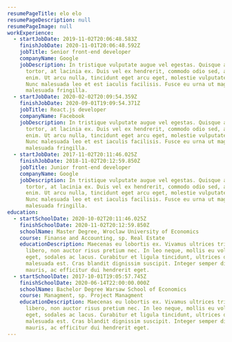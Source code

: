 ```yaml
---
resumePageTitle: elo elo
resumePageDescription: null
resumePageImage: null
workExperience:
  - startJobDate: 2019-11-02T20:06:48.583Z
    finishJobDate: 2020-11-01T20:06:48.592Z
    jobTitle: Senior front-end developer
    companyName: Google
    jobDescription: In tristique vulputate augue vel egestas. Quisque ac imperdiet
      tortor, at lacinia ex. Duis vel ex hendrerit, commodo odio sed, aliquam
      enim. Ut arcu nulla, tincidunt eget arcu eget, molestie vulputate nisi.
      Nunc malesuada leo et est iaculis facilisis. Fusce eu urna ut magna
      malesuada fringilla.
  - startJobDate: 2020-02-02T20:09:54.359Z
    finishJobDate: 2020-09-01T19:09:54.371Z
    jobTitle: React.js developer
    companyName: Facebook
    jobDescription: In tristique vulputate augue vel egestas. Quisque ac imperdiet
      tortor, at lacinia ex. Duis vel ex hendrerit, commodo odio sed, aliquam
      enim. Ut arcu nulla, tincidunt eget arcu eget, molestie vulputate nisi.
      Nunc malesuada leo et est iaculis facilisis. Fusce eu urna ut magna
      malesuada fringilla.
  - startJobDate: 2017-11-02T20:11:46.025Z
    finishJobDate: 2018-11-02T20:12:59.850Z
    jobTitle: Junior front-end developer
    companyName: Google
    jobDescription: In tristique vulputate augue vel egestas. Quisque ac imperdiet
      tortor, at lacinia ex. Duis vel ex hendrerit, commodo odio sed, aliquam
      enim. Ut arcu nulla, tincidunt eget arcu eget, molestie vulputate nisi.
      Nunc malesuada leo et est iaculis facilisis. Fusce eu urna ut magna
      malesuada fringilla.
education:
  - startSchoolDate: 2020-10-02T20:11:46.025Z
    finishSchoolDate: 2020-11-02T20:12:59.850Z
    schoolName: Master Degree, Wroclaw University of Economics
    course: Finanse and Accounting, sp. Real Estate
    educationDescription: Maecenas eu lobortis ex. Vivamus ultrices tristique
      libero, non auctor risus pretium nec. In leo neque, mollis eu volutpat
      eget, sodales ac lacus. Curabitur et ligula tincidunt, ultrices dui a,
      malesuada est. Cras blandit dignissim suscipit. Integer semper diam
      mauris, ac efficitur dui hendrerit eget.
  - startSchoolDate: 2017-10-01T19:05:57.745Z
    finishSchoolDate: 2020-06-14T22:00:00.000Z
    schoolName: Bachelor Degree Warsaw School of Economics
    course: Managment, sp. Project Managment
    educationDescription: Maecenas eu lobortis ex. Vivamus ultrices tristique
      libero, non auctor risus pretium nec. In leo neque, mollis eu volutpat
      eget, sodales ac lacus. Curabitur et ligula tincidunt, ultrices dui a,
      malesuada est. Cras blandit dignissim suscipit. Integer semper diam
      mauris, ac efficitur dui hendrerit eget.
---
```

